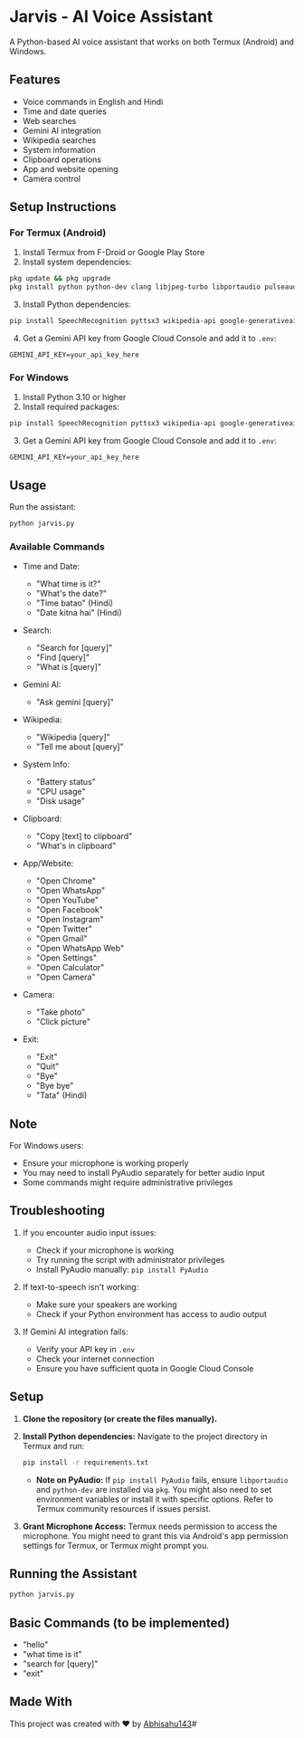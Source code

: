 # Jarvis - AI Voice Assistant

A Python-based AI voice assistant that works on both Termux (Android) and Windows.

## Features

- Voice commands in English and Hindi
- Time and date queries
- Web searches
- Gemini AI integration
- Wikipedia searches
- System information
- Clipboard operations
- App and website opening
- Camera control

## Setup Instructions

### For Termux (Android)

1. Install Termux from F-Droid or Google Play Store
2. Install system dependencies:
```bash
pkg update && pkg upgrade
pkg install python python-dev clang libjpeg-turbo libportaudio pulseaudio
```

3. Install Python dependencies:
```bash
pip install SpeechRecognition pyttsx3 wikipedia-api google-generativeai python-dotenv
```

4. Get a Gemini API key from Google Cloud Console and add it to `.env`:
```
GEMINI_API_KEY=your_api_key_here
```

### For Windows

1. Install Python 3.10 or higher
2. Install required packages:
```bash
pip install SpeechRecognition pyttsx3 wikipedia-api google-generativeai python-dotenv pypiwin32
```

3. Get a Gemini API key from Google Cloud Console and add it to `.env`:
```
GEMINI_API_KEY=your_api_key_here
```

## Usage

Run the assistant:
```bash
python jarvis.py
```

### Available Commands

- Time and Date:
  - "What time is it?"
  - "What's the date?"
  - "Time batao" (Hindi)
  - "Date kitna hai" (Hindi)

- Search:
  - "Search for [query]"
  - "Find [query]"
  - "What is [query]"

- Gemini AI:
  - "Ask gemini [query]"

- Wikipedia:
  - "Wikipedia [query]"
  - "Tell me about [query]"

- System Info:
  - "Battery status"
  - "CPU usage"
  - "Disk usage"

- Clipboard:
  - "Copy [text] to clipboard"
  - "What's in clipboard"

- App/Website:
  - "Open Chrome"
  - "Open WhatsApp"
  - "Open YouTube"
  - "Open Facebook"
  - "Open Instagram"
  - "Open Twitter"
  - "Open Gmail"
  - "Open WhatsApp Web"
  - "Open Settings"
  - "Open Calculator"
  - "Open Camera"

- Camera:
  - "Take photo"
  - "Click picture"

- Exit:
  - "Exit"
  - "Quit"
  - "Bye"
  - "Bye bye"
  - "Tata" (Hindi)

## Note

For Windows users:
- Ensure your microphone is working properly
- You may need to install PyAudio separately for better audio input
- Some commands might require administrative privileges

## Troubleshooting

1. If you encounter audio input issues:
   - Check if your microphone is working
   - Try running the script with administrator privileges
   - Install PyAudio manually: `pip install PyAudio`

2. If text-to-speech isn't working:
   - Make sure your speakers are working
   - Check if your Python environment has access to audio output

3. If Gemini AI integration fails:
   - Verify your API key in `.env`
   - Check your internet connection
   - Ensure you have sufficient quota in Google Cloud Console


## Setup

1.  **Clone the repository (or create the files manually).**

2.  **Install Python dependencies:**
    Navigate to the project directory in Termux and run:
    ```bash
    pip install -r requirements.txt
    ```
    *   **Note on PyAudio:** If `pip install PyAudio` fails, ensure `libportaudio` and `python-dev` are installed via `pkg`. You might also need to set environment variables or install it with specific options. Refer to Termux community resources if issues persist.

3.  **Grant Microphone Access:**
    Termux needs permission to access the microphone. You might need to grant this via Android's app permission settings for Termux, or Termux might prompt you.

## Running the Assistant

```bash
python jarvis.py
```

## Basic Commands (to be implemented)

*   "hello"
*   "what time is it"
*   "search for [query]"
*   "exit"

## Made With

This project was created with ❤️ by [Abhisahu143](https://github.com/Abhisahu143/Jarvis0.1.git)#
